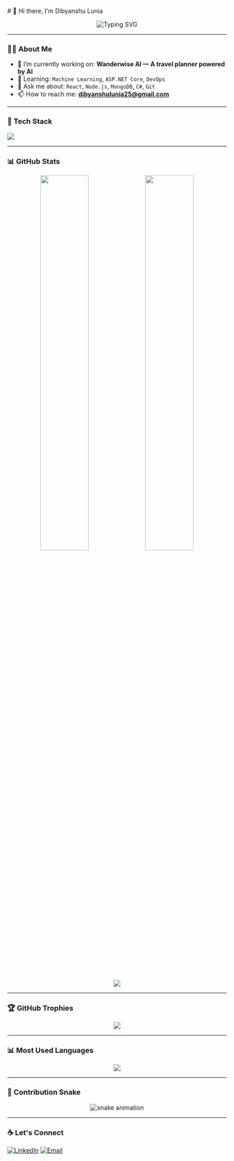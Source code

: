 <span align="center">
# 👋 Hi there, I'm Dibyanshu Lunia
</span>


<p align="center">
  <img src="https://readme-typing-svg.demolab.com?font=Fira+Code&pause=1000&center=true&width=435&lines=MERN+Stack+Developer;AI+and+ML+Enthusiast;Always+Learning+Something+New" alt="Typing SVG" />
</p>

---

### 🧑‍💻 About Me
- 🔭 I’m currently working on: **Wanderwise AI — A travel planner powered by AI**
- 🌱 Learning: `Machine Learning`, `ASP.NET Core`, `DevOps`
- 💬 Ask me about: `React`, `Node.js`, `MongoDB`, `C#`, `Git`
- 📫 How to reach me: **dibyanshulunia25@gmail.com**

---

### 🚀 Tech Stack
<p align="left">
  <img src="https://skillicons.dev/icons?i=react,nodejs,mongodb,express,html,css,js,ts,git,github,vscode,linux,docker,netlify,vercel,python,csharp,azure" />
</p>

---

### 📊 GitHub Stats

<p align="center">
  <img src="https://github-readme-stats.vercel.app/api?username=dibyanshulunia25&show_icons=true&theme=tokyonight&hide_border=false" width="47%" />
  <img src="https://github-readme-streak-stats.herokuapp.com?user=dibyanshulunia25&theme=tokyonight&hide_border=false" width="47%" />
</p>

<p align="center">
  <img src="https://github-readme-activity-graph.vercel.app/graph?username=dibyanshulunia25&theme=tokyo-night&area=true&hide_border=false" />
</p>

---

### 🏆 GitHub Trophies
<p align="center">
  <img src="https://github-profile-trophy.vercel.app/?username=dibyanshulunia25&theme=tokyonight&margin-w=10&row=2&column=3" />
</p>

---

### 📊 Most Used Languages
<p align="center">
  <img src="https://github-readme-stats.vercel.app/api/top-langs/?username=dibyanshulunia25&layout=compact&theme=tokyonight&hide_border=false" />
</p>

---

### 🐍 Contribution Snake

<p align="center">
  <img src="https://raw.githubusercontent.com/dibyanshulunia25/dibyanshulunia25/output/github-contribution-grid-snake.svg" alt="snake animation" />
</p>

---

### ☕ Let's Connect
<p align="left">
  <a href="https://www.linkedin.com/in/dibyanshulunia25/" target="_blank"><img alt="LinkedIn" src="https://img.shields.io/badge/LinkedIn-blue?style=flat-square&logo=linkedin"></a>
  <a href="mailto:dibyanshulunia25@gmail.com" target="_blank"><img alt="Email" src="https://img.shields.io/badge/Email-D14836?style=flat-square&logo=gmail&logoColor=white"></a>
</p>
